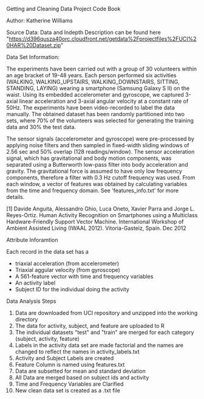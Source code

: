Getting and Cleaning Data Project Code Book

Author: Katherine Williams

Source Data: 
Data and Indepth Description can be found here "https://d396qusza40orc.cloudfront.net/getdata%2Fprojectfiles%2FUCI%20HAR%20Dataset.zip"

Data Set Information:

The experiments have been carried out with a group of 30 volunteers within an age bracket of 19-48 years. 
Each person performed six activities (WALKING, WALKING_UPSTAIRS, WALKING_DOWNSTAIRS, SITTING, STANDING, LAYING) wearing a smartphone (Samsung Galaxy S II) on the waist.
Using its embedded accelerometer and gyroscope, we captured 3-axial linear acceleration and 3-axial angular velocity at a constant rate of 50Hz. 
The experiments have been video-recorded to label the data manually. 
The obtained dataset has been randomly partitioned into two sets, where 70% of the volunteers was selected for generating the training data and 30% the test data. 

The sensor signals (accelerometer and gyroscope) were pre-processed by applying noise filters and then sampled in fixed-width sliding windows of 2.56 sec and 50% overlap (128 readings/window).
The sensor acceleration signal, which has gravitational and body motion components, was separated using a Butterworth low-pass filter into body acceleration and gravity. 
The gravitational force is assumed to have only low frequency components, therefore a filter with 0.3 Hz cutoff frequency was used. 
From each window, a vector of features was obtained by calculating variables from the time and frequency domain. See 'features_info.txt' for more details. 

[1] Davide Anguita, Alessandro Ghio, Luca Oneto, Xavier Parra and Jorge L. Reyes-Ortiz. 
Human Activity Recognition on Smartphones using a Multiclass Hardware-Friendly Support Vector Machine. 
International Workshop of Ambient Assisted Living (IWAAL 2012). Vitoria-Gasteiz, Spain. Dec 2012

Attribute Inforamtion

Each record in the data set has a 
- triaxial acceleration (from accelerometer)
- Triaxial aggular velocity (from gyroscope)
- A 561-feature vector with time and frequency variables
- An activity label
- Subject ID for the individual doing the activity

Data Analysis Steps
1. Data are downloaded from UCI repository and unzipped into the working directory
2. The data for activity, subject, and feature are uploaded to R 
3. The individual datasets "test" and "train" are merged for each category (subject, activity, feature)
4. Labels in the activity data set are made factorial and the names are changed to reflect the names in activity_labels.txt
5. Activity and Subject Labels are created
6. Feature Column is named using features.txt
7. Data are subsetted for mean and standard deviation
8. All Data are merged based on subject ids and activity
9. Time and Frequency Variables are Clarified
10. New clean data set is created as a .txt file
